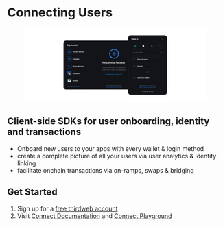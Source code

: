 # Connecting Users

<figure><img src="https://raw.githubusercontent.com/Joe-Thirdweb/ComponentDocs/refs/heads/main/.gitbook/assets/image%20(4).png" alt=""><figcaption></figcaption></figure>

## Client-side SDKs for user onboarding, identity and transactions

- Onboard new users to your apps with every wallet & login method
- create a complete picture of all your users via user analytics & identity linking
- facilitate onchain transactions via on-ramps, swaps & bridging

## Get Started

1. Sign up for a [free thirdweb account](https://thirdweb.com/team)
2. Visit [Connect Documentation](https://portal.thirdweb.com/connect?utm_source=zk-sync&utm_medium=docs) and
   [Connect Playground](https://playground.thirdweb.com/connect/sign-in/button?utm_source=zk-sync&utm_medium=docs)
